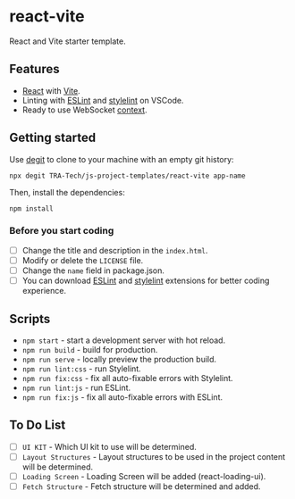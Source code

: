# react-vite

React and Vite starter template.

## Features

- [React](https://reactjs.org) with [Vite](https://vitejs.dev).
- Linting with [ESLint](https://eslint.org) and [stylelint](https://stylelint.io) on VSCode.
- Ready to use WebSocket [context](https://github.com/TRA-Tech/js-project-templates/tree/main/react-vite/src/contexts/WebSocket).

## Getting started

Use [degit](https://github.com/Rich-Harris/degit) to clone to your machine with an empty git history:

```
npx degit TRA-Tech/js-project-templates/react-vite app-name
```

Then, install the dependencies:

```
npm install
```

### Before you start coding

- [ ] Change the title and description in the `index.html`.
- [ ] Modify or delete the `LICENSE` file.
- [ ] Change the `name` field in package.json.
- [ ] You can download [ESLint](https://marketplace.visualstudio.com/items?itemName=dbaeumer.vscode-eslint) and [stylelint](https://marketplace.visualstudio.com/items?itemName=stylelint.vscode-stylelint) extensions for better coding experience.

## Scripts

- `npm start` - start a development server with hot reload.
- `npm run build` - build for production.
- `npm run serve` - locally preview the production build.
- `npm run lint:css` - run Stylelint.
- `npm run fix:css` - fix all auto-fixable errors with Stylelint.
- `npm run lint:js` - run ESLint.
- `npm run fix:js` - fix all auto-fixable errors with ESLint.

## To Do List

- [ ] `UI KIT` - Which UI kit to use will be determined.
- [ ] `Layout Structures` - Layout structures to be used in the project content will be determined.
- [ ] `Loading Screen` - Loading Screen will be added (react-loading-ui).
- [ ] `Fetch Structure` - Fetch structure will be determined and added.
